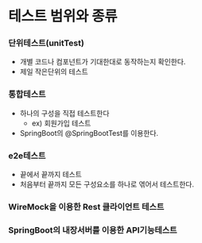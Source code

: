 # 테스트 범위와 종류
### 단위테스트(unitTest)
- 개별 코드나 컴포넌트가 기대한대로 동작하는지 확인한다.
- 제일 작은단위의 테스트

### 통합테스트
- 하나의 구성을 직접 테스트한다
  - ex) 회원가입 테스트
- SpringBoot의 @SpringBootTest를 이용한다.

### e2e테스트
- 끝에서 끝까지 테스트
- 처음부터 끝까지 모든 구성요소를 하나로 엮어서 테스트한다.

### WireMock을 이용한 Rest 클라이언트 테스트
### SpringBoot의 내장서버를 이용한 API기능테스트